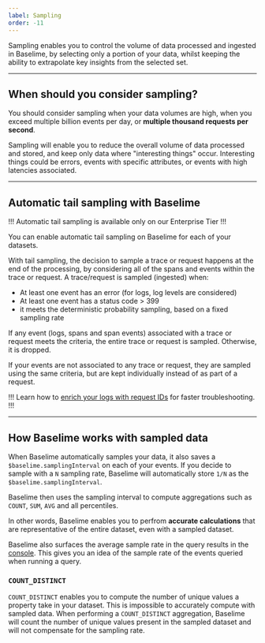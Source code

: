 ```yaml
---
label: Sampling
order: -11
---
```


Sampling enables you to control the volume of data processed and ingested in Baselime, by selecting only a portion of your data, whilst keeping the ability to extrapolate key insights from the selected set.

---

## When should you consider sampling?

You should consider sampling when your data volumes are high, when you exceed multiple billion events per day, or **multiple thousand requests per second**.

Sampling will enable you to reduce the overall volume of data processed and stored, and keep only data where "interesting things" occur. Interesting things could be errors, events with specific attributes, or events with high latencies associated.

---

## Automatic tail sampling with Baselime

!!!
Automatic tail sampling is available only on our Enterprise Tier
!!!

You can enable automatic tail sampling on Baselime for each of your datasets.

With tail sampling, the decision to sample a trace or request happens at the end of the processing, by considering all of the spans and events within the trace or request. A trace/request is sampled (ingested) when:

- At least one event has an error (for logs, log levels are considered)
- At least one event has a status code > 399
- it meets the deterministic probability sampling, based on a fixed sampling rate

If any event (logs, spans and span events) associated with a trace or request meets the criteria, the entire trace or request is sampled. Otherwise, it is dropped.

If your events are not associated to any trace or request, they are sampled using the same criteria, but are kept individually instead of as part of a request.

!!!
Learn how to [enrich your logs with request IDs](./logs-enrichment.md) for faster troubleshooting.
!!!

---

## How Baselime works with sampled data

When Baselime automatically samples your data, it also saves a `$baselime.samplingInterval` on each of your events. If you decide to sample with a `N` sampling rate, Baselime will automatically store `1/N` as the `$baselime.samplingInterval`.

Baselime then uses the sampling interval to compute aggregations such as `COUNT`, `SUM`, `AVG` and all percentiles.

In other words, Baselime enables you to perfrom **accurate calculations** that are representative of the entire dataset, even with a sampled dataset.

Baselime also surfaces the average sample rate in the query results in the [console](https://console.baselime.io). This gives you an idea of the sample rate of the events queried when running a query.

### `COUNT_DISTINCT`

`COUNT_DISTINCT` enables you to compute the number of unique values a property take in your dataset. This is impossible to accurately compute with sampled data. When performing a `COUNT_DISTINCT` aggregation, Baselime will count the number of unique values present in the sampled dataset and will not compensate for the sampling rate.

